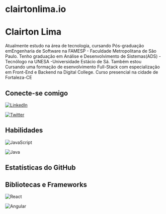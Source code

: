 # clairtonlima.io

# Clairton Lima

Atualmente estudo na área de tecnologia, cursando Pós-graduação emEngenharia de Software na FAMESP - Faculdade Metropolitana de São Paulo. Tenho
graduação em Análise e Desenvolvimento de Sistemas(ADS) - Tecnólogo na UNESA -Universidade Estácio de Sá. Também estou Cursando uma formação de esenvolvimento Full-Stack com especialização em Front-End e Backend na Digital College. Curso presencial na cidade de Fortaleza-CE

## Conecte-se comigo
[![LinkedIn](https://img.shields.io/badge/LinkedIn-000?style=for-the-badge&logo=linkedin&logoColor=0E76A8)](https://www.linkedin.com/in/clairtonlima/)

[![Twitter](https://img.shields.io/badge/Twitter-000?style=for-the-badge&logo=twitter)](https://twitter.com/clairtonlm)


## Habilidades
![JavaScript](https://img.shields.io/badge/JavaScript-000?style=for-the-badge&logo=javascript)

![Java](https://img.shields.io/badge/Java-000?style=for-the-badge&logo=java)
## Estatísticas do GitHub
## Bibliotecas e Frameworks
![React](https://img.shields.io/badge/React-000?style=for-the-badge&logo=react)

![Angular](https://img.shields.io/badge/Angular-000?style=for-the-badge&logo=angular&logoColor=C3002F)
